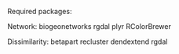 Required packages:

Network:
biogeonetworks
rgdal
plyr
RColorBrewer

Dissimilarity:
betapart
recluster
dendextend
rgdal
